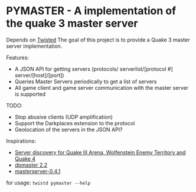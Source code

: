 PYMASTER - A implementation of the quake 3 master server
========================================================
Depends on [Twisted](http://twistedmatrix.com)
The goal of this project is to provide a Quake 3 master server implementation.

Features:

 * A JSON API for getting servers (protocols/ serverlist/[protocol #] server/[host]/[port])
 * Queries Master Servers periodically to get a list of servers
 * All game client and game server communication with the master server is supported

TODO:

 * Stop abusive clients (UDP amplification)
 * Support the Darkplaces extension to the protocol
 * Geolocation of the servers in the JSON API?

Inspirations:
* [Server discovery for Quake III Arena, Wolfenstein Enemy Territory and Quake 4](http://en.scientificcommons.org/48909680)
* [dpmaster 2.2](http://icculus.org/twilight/darkplaces/download.html)
* [masterserver-0.4.1](http://src.gnu-darwin.org/ports/games/masterserver/work/masterserver-0.4.1/)

for usage:
`twistd pymaster --help`